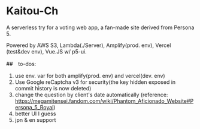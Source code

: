 # Kaitou-Ch

A serverless try for a voting web app, a fan-made site derived from Persona 5.

Powered by AWS S3, Lambda(./Server), Amplify(prod. env), Vercel (test&dev env), Vue.JS w/ p5-ui.

##　to-dos:

1. use env. var for both amplify(prod. env) and vercel(dev. env)
2. Use Google reCaptcha v3 for security(the key hidden exposed in commit history is now deleted)
3. change the question by client's date automatically (reference: https://megamitensei.fandom.com/wiki/Phantom_Aficionado_Website#Persona_5_Royal)
4. better UI I guess
5. jpn & en support
